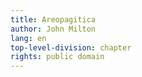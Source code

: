 ```yaml
---
title: Areopagitica
author: John Milton
lang: en
top-level-division: chapter
rights: public domain
---
```

